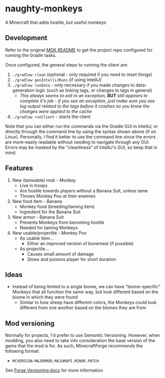 # naughty-monkeys
A Minecraft that adds hostile, but useful monkeys

## Development

Refer to the original [MDK README](./docs/_Minecraft-Forge-MDK-Readme.md) to get the project repo configured for
running the Gradle tasks.

Once configured, the general steps to running the client are:
1. `./gradlew clean` (optional - only required if you need to reset things)
2. `./gradlew genIntelliJRuns` (if using IntelliJ)
3. `./gradlew runData` - only necessary if you made changes to data-generation logic (such as linking tags, or changes to tags in general)
    * _This always seems to exit in an exception, **BUT** still appears to complete it's job - if you see an exception, just make sure you see log output related to the tags before it crashes so you know the changes were applied to the cache_
5. `./gradlew runClient` - starts the client

Note that you can either run the commands via the Gradle GUI in IntelliJ, or directly through the command line by using
the syntax shown above (if on Linux). Personally, I find it better to use the command line since the errors are more-easily
readable without needing to navigate through any GUI. Errors may be masked by the "cleanliness" of IntelliJ's GUI, so
keep that in mind.

## Features
1. New (tameable) mob - Monkey
   - Live in troops
   - Are hostile towards players without a Banana Suit, unless tame
   - Throws Monkey Poo at their enemies
2. New food item - Banana
   - Monkey food (breeding/taming item)
   - Ingredient for the Banana Suit
3. New armor - Banana Suit
   - Prevents Monkeys from becoming hostile
   - Needed for taming Monkeys
4. New usable/projectile - Monkey Poo
   - As usable item...
     - Either an improved version of bonemeal (if possible)
   - As projectile...
     - Causes small amount of damage
     - Slows and poisons player for short duration

## Ideas

* Instead of being limited to a single biome, we can have "biome-specific" Monkeys that all function the same way, but look different based on the biome in which they were found
   * Similar to how sheep have different colors, the Monkeys could look different from one another based on the biomes they are from

## Mod versioning

Normally for projects, I'd prefer to use Semantic Versioning. However, when modding, you also need to take into consideration
the base version of the game that the mod is for. As such, MinecraftForge recommends the following format:
* `MCVERSION-MAJORMOD.MAJORAPI.MINOR.PATCH`

See [Forge Versioning docs](https://mcforge.readthedocs.io/en/1.18.x/gettingstarted/versioning/) for more information
